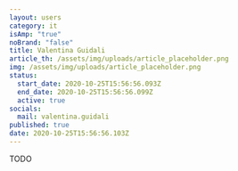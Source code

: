 ```yaml
---
layout: users
category: it
isAmp: "true"
noBrand: "false"
title: Valentina Guidali
article_th: /assets/img/uploads/article_placeholder.png
img: /assets/img/uploads/article_placeholder.png
status:
  start_date: 2020-10-25T15:56:56.093Z
  end_date: 2020-10-25T15:56:56.099Z
  active: true
socials:
  mail: valentina.guidali
published: true
date: 2020-10-25T15:56:56.103Z
---
```

TODO